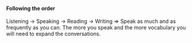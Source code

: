 #### Following the order
Listening -> Speaking -> Reading -> Writing
=> Speak as much and as frequently as you can. The more you speak and the more vocabulary you will need to expand the conversations.

